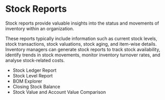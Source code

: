 # Stock Reports 
Stock reports provide valuable insights into the status and movements of inventory within an organization.

These reports typically include information such as current stock levels, stock transactions, stock valuations, stock aging, and item-wise details. Inventory managers can generate stock reports to track stock availability, identify trends in stock movements, monitor inventory turnover rates, and analyse stock-related costs.

* Stock Ledger Report
* Stock Level Report
* BOM Explorer
* Closing Stock Balance
* Stock Value and Account Value Comparison
